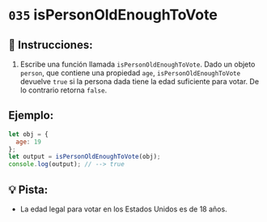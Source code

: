 # `035` isPersonOldEnoughToVote

## 📝 Instrucciones:

1. Escribe una función llamada `isPersonOldEnoughToVote`. Dado un objeto `person`, que contiene una propiedad `age`, `isPersonOldEnoughToVote` devuelve `true` si la persona dada tiene la edad suficiente para votar. De lo contrario retorna `false`.

## Ejemplo:

```Javascript
let obj = {
  age: 19
};
let output = isPersonOldEnoughToVote(obj);
console.log(output); // --> true
```

## 💡 Pista:

+  La edad legal para votar en los Estados Unidos es de 18 años.

